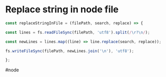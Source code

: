 # Replace string in node file

```js
const replaceStringInFile = (filePath, search, replace) => {

const lines = fs.readFileSync(filePath, 'utf8').split(/\r?\n/);

const newLines = lines.map((line) => line.replace(search, replace));

fs.writeFileSync(filePath, newLines.join('\n'), 'utf8');

};
```

#node